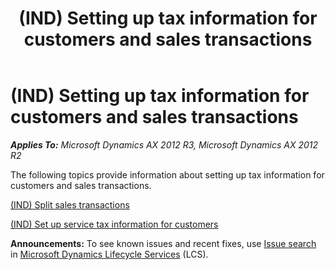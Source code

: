 ﻿---
title: (IND) Setting up tax information for customers and sales transactions
TOCTitle: (IND) Setting up tax information for customers and sales transactions
ms:assetid: 9ddcdb2f-4633-4b52-b29f-62460efb3ab0
ms:mtpsurl: https://technet.microsoft.com/en-us/library/JJ664730(v=AX.60)
ms:contentKeyID: 49386060
ms.date: 04/18/2014
mtps_version: v=AX.60
---

# (IND) Setting up tax information for customers and sales transactions 


_**Applies To:** Microsoft Dynamics AX 2012 R3, Microsoft Dynamics AX 2012 R2_

The following topics provide information about setting up tax information for customers and sales transactions.

[(IND) Split sales transactions](ind-split-sales-transactions.md)

[(IND) Set up service tax information for customers](ind-set-up-service-tax-information-for-customers.md)

  
**Announcements:** To see known issues and recent fixes, use [Issue search](http://go.microsoft.com/fwlink/?linkid=389258) in [Microsoft Dynamics Lifecycle Services](http://go.microsoft.com/fwlink/?linkid=306505) (LCS).

